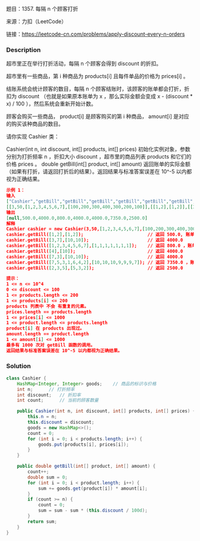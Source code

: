 题目：1357. 每隔 n 个顾客打折

来源：力扣（LeetCode）

链接：https://leetcode-cn.com/problems/apply-discount-every-n-orders


### Description

超市里正在举行打折活动，每隔 n 个顾客会得到 discount 的折扣。

超市里有一些商品，第 i 种商品为 products[i] 且每件单品的价格为 prices[i] 。

结账系统会统计顾客的数目，每隔 n 个顾客结账时，该顾客的账单都会打折，折扣为 discount （也就是如果原本账单为 x ，那么实际金额会变成 x - (discount * x) / 100 ），然后系统会重新开始计数。

顾客会购买一些商品， product[i] 是顾客购买的第 i 种商品， amount[i] 是对应的购买该种商品的数目。

请你实现 Cashier 类：

Cashier(int n, int discount, int[] products, int[] prices) 初始化实例对象，参数分别为打折频率 n ，折扣大小 discount ，超市里的商品列表 products 和它们的价格 prices 。
double getBill(int[] product, int[] amount) 返回账单的实际金额（如果有打折，请返回打折后的结果）。返回结果与标准答案误差在 10^-5 以内都视为正确结果。

```json
示例 1：
输入
["Cashier","getBill","getBill","getBill","getBill","getBill","getBill","getBill"]
[[3,50,[1,2,3,4,5,6,7],[100,200,300,400,300,200,100]],[[1,2],[1,2]],[[3,7],[10,10]],[[1,2,3,4,5,6,7],[1,1,1,1,1,1,1]],[[4],[10]],[[7,3],[10,10]],[[7,5,3,1,6,4,2],[10,10,10,9,9,9,7]],[[2,3,5],[5,3,2]]]
输出
[null,500.0,4000.0,800.0,4000.0,4000.0,7350.0,2500.0]
解释
Cashier cashier = new Cashier(3,50,[1,2,3,4,5,6,7],[100,200,300,400,300,200,100]);
cashier.getBill([1,2],[1,2]);                        // 返回 500.0, 账单金额为 = 1 * 100 + 2 * 200 = 500.
cashier.getBill([3,7],[10,10]);                      // 返回 4000.0
cashier.getBill([1,2,3,4,5,6,7],[1,1,1,1,1,1,1]);    // 返回 800.0 ，账单原本为 1600.0 ，但由于该顾客是第三位顾客，他将得到 50% 的折扣，所以实际金额为 1600 - 1600 * (50 / 100) = 800 。
cashier.getBill([4],[10]);                           // 返回 4000.0
cashier.getBill([7,3],[10,10]);                      // 返回 4000.0
cashier.getBill([7,5,3,1,6,4,2],[10,10,10,9,9,9,7]); // 返回 7350.0 ，账单原本为 14700.0 ，但由于系统计数再次达到三，该顾客将得到 50% 的折扣，实际金额为 7350.0 。
cashier.getBill([2,3,5],[5,3,2]);                    // 返回 2500.0

提示：
1 <= n <= 10^4
0 <= discount <= 100
1 <= products.length <= 200
1 <= products[i] <= 200
products 列表中 不会 有重复的元素。
prices.length == products.length
1 <= prices[i] <= 1000
1 <= product.length <= products.length
product[i] 在 products 出现过。
amount.length == product.length
1 <= amount[i] <= 1000
最多有 1000 次对 getBill 函数的调用。
返回结果与标准答案误差在 10^-5 以内都视为正确结果。
```

### Solution
```java
class Cashier {
    HashMap<Integer, Integer> goods;    // 商品的标识与价格
    int n;      // 打折频率
    int discount;   // 折扣率
    int count;      // 当前的顾客数量

    public Cashier(int n, int discount, int[] products, int[] prices) {
        this.n = n;
        this.discount = discount;
        goods = new HashMap<>();
        count = 0;
        for (int i = 0; i < products.length; i++) {
            goods.put(products[i], prices[i]);
        }
    }

    public double getBill(int[] product, int[] amount) {
        count++;
        double sum = 0;
        for (int i = 0; i < product.length; i++) {
            sum += goods.get(product[i]) * amount[i];
        }
        if (count >= n) {
            count = 0;
            sum = sum - sum * (this.discount / 100d);
        }
        return sum;
    }
}
```

